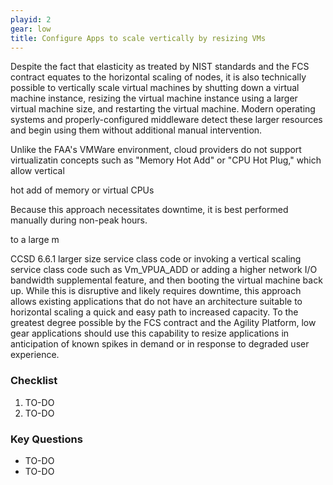 ```yaml
---
playid: 2
gear: low
title: Configure Apps to scale vertically by resizing VMs
---
```


Despite the fact that elasticity as treated by NIST standards and the FCS contract equates to the horizontal scaling of nodes, it is also technically
possible to vertically scale virtual machines by shutting down a virtual machine instance, resizing the virtual machine instance using a larger
virtual machine size, and restarting the virtual machine. Modern operating systems and properly-configured middleware detect these larger resources
and begin using them without additional manual intervention.

Unlike the FAA's VMWare environment, cloud providers do not support virtualizatin concepts such as "Memory Hot Add" or "CPU Hot Plug," which allow vertical


hot add of memory or virtual CPUs



Because this approach necessitates downtime, it is best performed manually during non-peak
hours.

to a large m


CCSD 6.6.1 larger size service class code or invoking a vertical
scaling service class code such as Vm\_VPUA\_ADD or adding a higher
network I/O bandwidth supplemental feature, and then booting the
virtual machine back up. While this is disruptive and likely
requires downtime, this approach allows existing applications that
do not have an architecture suitable to horizontal scaling a quick
and easy path to increased capacity. To the greatest degree possible
by the FCS contract and the Agility Platform, low gear applications
should use this capability to resize applications in anticipation of
known spikes in demand or in response to degraded user experience.

### Checklist
1. TO-DO
2. TO-DO

### Key Questions
- TO-DO
- TO-DO